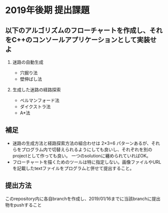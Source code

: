 # 2019年後期 提出課題
## 以下のアルゴリズムのフローチャートを作成し、それをC++のコンソールアプリケーションとして実装せよ
1. 迷路の自動生成
    * 穴掘り法
    * 壁伸ばし法

1. 生成した迷路の経路探索
    * ベルマンフォード法
    * ダイクストラ法
    * A*法

## 補足
* 迷路の生成方法と経路探索方法の組合わせは 2×3=6 パターンあるが、それらをプログラム内で切替えられるようにしても良いし、それぞれを別のprojectとして作っても良い。
一つのsolutionに纏められていればOK。
* フローチャートを描くためのツールは特に指定しない。画像ファイルやURLを記載したtextファイルをプログラムと併せて提出すること。

## 提出方法
このrepository内に各自branchを作成し、2019/01/16までに当該branchに提出物をpushすること

